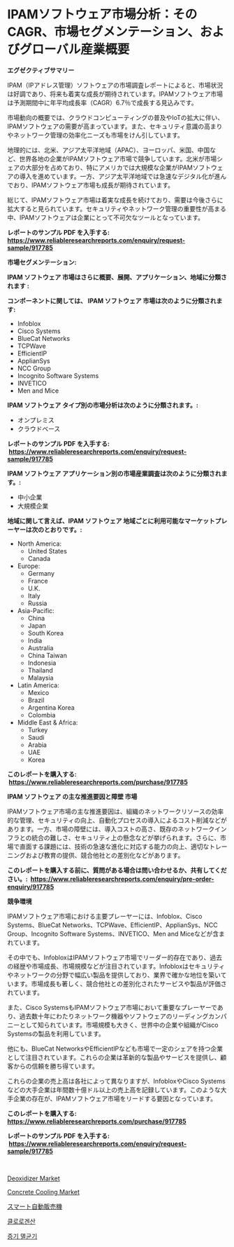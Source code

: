 <p><h1>IPAMソフトウェア市場分析：そのCAGR、市場セグメンテーション、およびグローバル産業概要</h1></p><p><strong>エグゼクティブサマリー</strong></p>
<p><p>IPAM（IPアドレス管理）ソフトウェアの市場調査レポートによると、市場状況は好調であり、将来も着実な成長が期待されています。IPAMソフトウェア市場は予測期間中に年平均成長率（CAGR）6.7％で成長する見込みです。</p><p>市場動向の概要では、クラウドコンピューティングの普及やIoTの拡大に伴い、IPAMソフトウェアの需要が高まっています。また、セキュリティ意識の高まりやネットワーク管理の効率化ニーズも市場をけん引しています。</p><p>地理的には、北米、アジア太平洋地域（APAC）、ヨーロッパ、米国、中国など、世界各地の企業がIPAMソフトウェア市場で競争しています。北米が市場シェアの大部分を占めており、特にアメリカでは大規模な企業がIPAMソフトウェアの導入を進めています。一方、アジア太平洋地域では急速なデジタル化が進んでおり、IPAMソフトウェア市場も成長が期待されています。</p><p>総じて、IPAMソフトウェア市場は着実な成長を続けており、需要は今後さらに拡大すると見られています。セキュリティやネットワーク管理の重要性が高まる中、IPAMソフトウェアは企業にとって不可欠なツールとなっています。</p></p>
<p><strong>レポートのサンプル PDF を入手する: <a href="https://www.reliableresearchreports.com/enquiry/request-sample/917785">https://www.reliableresearchreports.com/enquiry/request-sample/917785</a></strong></p>
<p><strong>市場セグメンテーション:</strong></p>
<p><strong> IPAM ソフトウェア 市場はさらに概要、展開、アプリケーション、地域に分類されます :</strong></p>
<p><strong>コンポーネントに関しては、 IPAM ソフトウェア 市場は次のように分類されます: &nbsp;</strong></p>
<p><ul><li>Infoblox</li><li>Cisco Systems</li><li>BlueCat Networks</li><li>TCPWave</li><li>EfficientIP</li><li>ApplianSys</li><li>NCC Group</li><li>Incognito Software Systems</li><li>INVETICO</li><li>Men and Mice</li></ul></p>
<p><strong> IPAM ソフトウェア タイプ別の市場分析は次のように分類されます。:</strong></p>
<p><ul><li>オンプレミス</li><li>クラウドベース</li></ul></p>
<p><strong>レポートのサンプル PDF を入手する: &nbsp;<a href="https://www.reliableresearchreports.com/enquiry/request-sample/917785">https://www.reliableresearchreports.com/enquiry/request-sample/917785</a></strong></p>
<p><strong> IPAM ソフトウェア アプリケーション別の市場産業調査は次のように分類されます。:</strong></p>
<p><ul><li>中小企業</li><li>大規模企業</li></ul></p>
<p><strong>地域に関して言えば、IPAM ソフトウェア 地域ごとに利用可能なマーケットプレーヤーは次のとおりです。:</strong></p>
<p><ul>
    <li>
        North America:
        <ul>
            <li>United States</li>
            <li>Canada</li>
        </ul>
    </li>
    <li>
        Europe:
        <ul>
            <li>Germany</li>
            <li>France</li>
            <li>U.K.</li>
            <li>Italy</li>
            <li>Russia</li>
        </ul>
    </li>
    <li>
        Asia-Pacific:
        <ul>
            <li>China</li>
            <li>Japan</li>
            <li>South Korea</li>
            <li>India</li>
            <li>Australia</li>
            <li>China Taiwan</li>
            <li>Indonesia</li>
            <li>Thailand</li>
            <li>Malaysia</li>
        </ul>
    </li>
    <li>
        Latin America:
        <ul>
            <li>Mexico</li>
            <li>Brazil</li>
            <li>Argentina Korea</li>
            <li>Colombia</li>
        </ul>
    </li>
    <li>
        Middle East & Africa:
        <ul>
            <li>Turkey</li>
            <li>Saudi</li>
            <li>Arabia</li>
            <li>UAE</li>
            <li>Korea</li>
        </ul>
    </li>
    </ul></p>
<p><strong>このレポートを購入する: &nbsp;<a href="https://www.reliableresearchreports.com/purchase/917785">https://www.reliableresearchreports.com/purchase/917785</a></strong></p>
<p><strong>IPAM ソフトウェア の主な推進要因と障壁 市場</strong></p>
<p><p>IPAMソフトウェア市場の主な推進要因は、組織のネットワークリソースの効率的な管理、セキュリティの向上、自動化プロセスの導入によるコスト削減などがあります。一方、市場の障壁には、導入コストの高さ、既存のネットワークインフラとの統合の難しさ、セキュリティ上の懸念などが挙げられます。さらに、市場で直面する課題には、技術の急速な進化に対応する能力の向上、適切なトレーニングおよび教育の提供、競合他社との差別化などがあります。</p></p>
<p><strong>このレポートを購入する前に、質問がある場合は問い合わせるか、共有してください。:&nbsp; <a href="https://www.reliableresearchreports.com/enquiry/pre-order-enquiry/917785">https://www.reliableresearchreports.com/enquiry/pre-order-enquiry/917785</a></strong></p>
<p><strong>競争環境</strong></p>
<p><p>IPAMソフトウェア市場における主要プレーヤーには、Infoblox、Cisco Systems、BlueCat Networks、TCPWave、EfficientIP、ApplianSys、NCC Group、Incognito Software Systems、INVETICO、Men and Miceなどが含まれています。</p><p>その中でも、InfobloxはIPAMソフトウェア市場でリーダー的存在であり、過去の経歴や市場成長、市場規模などが注目されています。Infobloxはセキュリティやネットワークの分野で幅広い製品を提供しており、業界で確かな地位を築いています。市場成長も著しく、競合他社との差別化されたサービスや製品が評価されています。</p><p>また、Cisco SystemsもIPAMソフトウェア市場において重要なプレーヤーであり、過去数十年にわたりネットワーク機器やソフトウェアのリーディングカンパニーとして知られています。市場規模も大きく、世界中の企業や組織がCisco Systemsの製品を利用しています。</p><p>他にも、BlueCat NetworksやEfficientIPなども市場で一定のシェアを持つ企業として注目されています。これらの企業は革新的な製品やサービスを提供し、顧客からの信頼を勝ち得ています。</p><p>これらの企業の売上高は各社によって異なりますが、InfobloxやCisco Systemsなどの大手企業は年間数十億ドル以上の売上高を記録しています。このような大手企業の存在が、IPAMソフトウェア市場をリードする要因となっています。</p></p>
<p><strong>このレポートを購入する: &nbsp; <a href="https://www.reliableresearchreports.com/purchase/917785">https://www.reliableresearchreports.com/purchase/917785</a></strong></p>
<p><strong>レポートのサンプル PDF を入手する: &nbsp;<a href="https://www.reliableresearchreports.com/enquiry/request-sample/917785">https://www.reliableresearchreports.com/enquiry/request-sample/917785</a></strong><strong></strong></p>
<p>&nbsp;</p>
<p><p><a href="https://automatic-knee-4c7.notion.site/Deoxidizer-Market-Growth-Market-Trends-COVID-19-Impact-and-Forecasts-for-period-from-2024-2031-d18ed7e5fe06431a8ffc3342438d8f54">Deoxidizer Market</a></p><p><a href="https://view.publitas.com/reportprime-1/global-concrete-cooling-market-size-and-market-trends-insights-and-projections-from-2024-to-2031/">Concrete Cooling Market</a></p><p><a href="https://medium.com/@dx0328/%E3%82%B9%E3%83%9E%E3%83%BC%E3%83%88%E8%87%AA%E5%8B%95%E8%B2%A9%E5%A3%B2%E6%A9%9F%E5%B8%82%E5%A0%B4%E3%81%AE%E5%88%86%E6%9E%90-%E3%81%9D%E3%81%AEcagr-%E5%B8%82%E5%A0%B4%E3%82%BB%E3%82%B0%E3%83%A1%E3%83%B3%E3%83%86%E3%83%BC%E3%82%B7%E3%83%A7%E3%83%B3-%E3%81%8A%E3%82%88%E3%81%B3%E3%82%B0%E3%83%AD%E3%83%BC%E3%83%90%E3%83%AB%E7%94%A3%E6%A5%AD%E6%A6%82%E8%A6%81-1273810d8efb">スマート自動販売機</a></p><p><a href="https://medium.com/@hemantdesphyueqnd3dfnln68/%EC%97%BD%EC%82%B0-%EC%8B%9C%EC%9E%A5-%EA%B7%9C%EB%AA%A8-%EB%B0%8F-%EC%8B%9C%EC%9E%A5-%EB%8F%99%ED%96%A5-%EC%99%84%EC%A0%84%ED%95%9C-%EC%82%B0%EC%97%85-%EA%B0%9C%EC%9A%94-2024%EB%85%84%EB%B6%80%ED%84%B0-2031%EB%85%84-cb3d855dc1c5">클로로겐산</a></p><p><a href="https://medium.com/@hemantdesphyueqnd3dfnln68/%EC%8A%A4%ED%8C%80-%EC%82%B4%EA%B7%A0%EA%B8%B0-%EC%8B%9C%EC%9E%A5-%EC%8B%9C%EC%9E%A5-cagr-%EC%8B%9C%EC%9E%A5-%EB%8F%99%ED%96%A5-%EB%B0%8F-%EC%84%B1%EC%9E%A5-%EC%A0%84%EB%9E%B5%EC%97%90-%EB%8C%80%ED%95%9C-%ED%86%B5%EC%B0%B0%EB%A0%A5-5e980ec8259f">증기 멸균기</a></p></p>